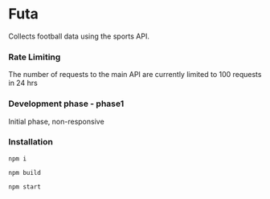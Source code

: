 # Futa
Collects football data using the sports API.

### Rate Limiting 
The number of requests to the main API are currently limited to 100 requests in 24 hrs

### Development phase - phase1
Initial phase, non-responsive

### Installation
```
npm i
```
```
npm build 
```
```
npm start
```
